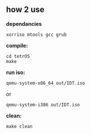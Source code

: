 ## how 2 use <br/>

**dependancies**
```
xorriso mtools gcc grub
```

**compile:**
```
cd tetrOS
make
```

**run iso:**
```
qemu-system-x86_64 out/IDT.iso
```
or
```
qemu-system-i386 out/IDT.iso
```
**clean:**
```
make clean
```
